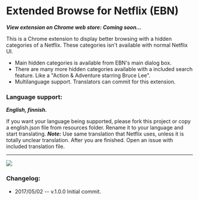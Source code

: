 # Extended Browse for Netflix (EBN)

***View extension on Chrome web store: Coming soon...***

This is a Chrome extension to display better browsing with a hidden categories of a Netflix. These categories isn't available with normal Netflix UI.

- Main hidden categories is available from EBN's main dialog box.
- There are many more hidden categories available with a included search feature. Like a "Action & Adventure starring Bruce Lee".
- Multilanguage support. Translators can commit for this extension.

### Language support:

***English, finnish.***

If you want your language being supported, please fork this project or copy a english.json file from resources folder. Rename it to your language and start translating. ***Note:*** Use same translation that Netflix uses, unless it is totally unclear translation. After you are finished. Open an issue with included translation file.


-------
![](http://i65.tinypic.com/iyzzls.jpg?raw=true)

### Changelog:

- 2017/05/02 -- v.1.0.0 Initial commit.